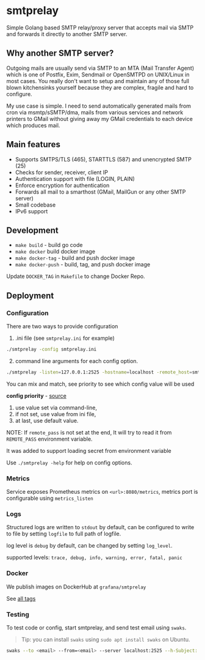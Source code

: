 # smtprelay

Simple Golang based SMTP relay/proxy server that accepts mail via SMTP
and forwards it directly to another SMTP server.

## Why another SMTP server?

Outgoing mails are usually send via SMTP to an MTA (Mail Transfer Agent)
which is one of Postfix, Exim, Sendmail or OpenSMTPD on UNIX/Linux in most
cases. You really don't want to setup and maintain any of those full blown
kitchensinks yourself because they are complex, fragile and hard to
configure.

My use case is simple. I need to send automatically generated mails from
cron via msmtp/sSMTP/dma, mails from various services and network printers
to GMail without giving away my GMail credentials to each device which
produces mail.


## Main features

* Supports SMTPS/TLS (465), STARTTLS (587) and unencrypted SMTP (25)
* Checks for sender, receiver, client IP
* Authentication support with file (LOGIN, PLAIN)
* Enforce encryption for authentication
* Forwards all mail to a smarthost (GMail, MailGun or any other SMTP server)
* Small codebase
* IPv6 support

## Development
- `make build` - build go code
- `make docker` build docker image
- `make docker-tag` - build and push docker image
- `make docker-push` - build, tag, and push docker image

Update `DOCKER_TAG` in `Makefile` to change Docker Repo.

## Deployment

### Configuration
There are two ways to provide configuration

1. .ini file (see `smtprelay.ini` for example)
```bash
./smtprelay -config smtprelay.ini
```

2. command line arguments for each config option.
```bash
./smtprelay -listen=127.0.0.1:2525 -hostname=localhost -remote_host=smtp.mailgun.org:2525 -remote_user=hosted-grafana@grafana.net
```

You can mix and match, see priority to see which config value will be used

**config priority** - [source](https://github.com/vharitonsky/iniflags/#hybrid-configuration-library)
1. use value set via command-line,
2. if not set, use value from ini file,
3. at last, use default value.

NOTE: If `remote_pass` is not set at the end, It will try to read
it from `REMOTE_PASS` environment variable.

It was added to support loading secret from environment variable

Use `./smtprelay -help` for help on config options.

### Metrics

Service exposes Prometheus metrics on `<url>:8080/metrics`, metrics port
is configurable using `metrics_listen`

### Logs

Structured logs are written to `stdout` by default, can be configured to write to file by
setting `logfile` to full path of logfile.

log level is `debug` by default, can be changed by setting `log_level`.

supported levels: `trace, debug, info, warning, error, fatal, panic`

### Docker

We publish images on DockerHub at `grafana/smtprelay`

See [all tags](https://hub.docker.com/r/grafana/smtprelay/tags)

### Testing
To test code or config, start smtprelay, and send test email using `swaks`.

> Tip: you can install `swaks` using `sudo apt install swaks` on Ubuntu.

```bash
swaks --to <email> --from=<email> --server localhost:2525 --h-Subject: "Hello from smtprelay" --h-Body: "This is test email from smtprelay"
```

